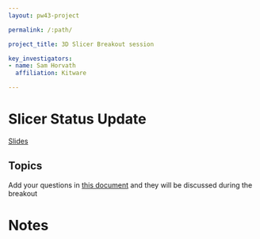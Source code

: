 ```yaml
---
layout: pw43-project

permalink: /:path/

project_title: 3D Slicer Breakout session

key_investigators:
- name: Sam Horvath
  affiliation: Kitware

---
```

# Slicer Status Update

[Slides](https://docs.google.com/presentation/d/1hGwzeJkBrqgCCywOtmEkEllCzsSHHGH6mXi5lDqRhC8/edit?usp=sharing)

## Topics

Add your questions in [this document](https://projectweek.na-mic.org/PW43_2025_Montreal/BreakoutSessions/Slicer/) and they will be discussed during the breakout

# Notes
